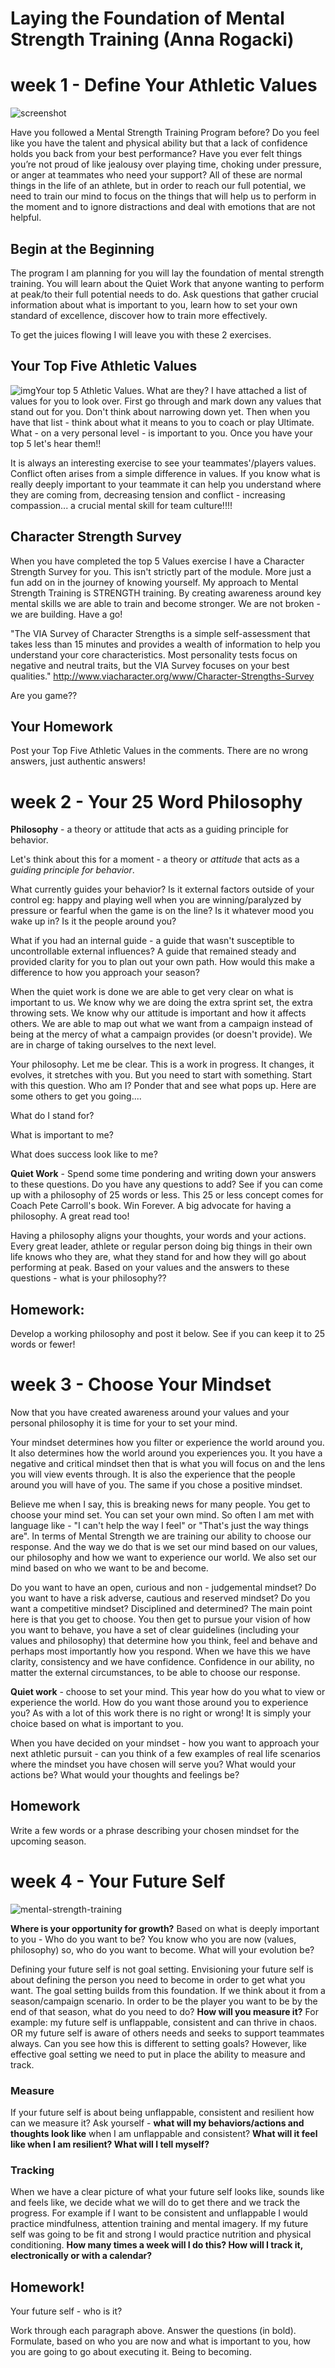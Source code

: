 # Laying the Foundation of Mental Strength Training (Anna Rogacki)

# week 1 - Define Your Athletic Values

![screenshot](images/Screen_Shot_2017-12-21_at_10.40.00_am.png)

Have you followed a Mental Strength Training Program before? Do you feel like you have the talent and physical ability but that a lack of confidence holds you back from your best performance? Have you ever felt things you’re not proud of like jealousy over playing time, choking under pressure, or anger at teammates who need your support? All of these are normal things in the life of an athlete, but in order to reach our full potential, we need to train our mind to focus on the things that will help us to perform in the moment and to ignore distractions and deal with emotions that are not helpful.

##  Begin at the Beginning

The program I am planning for you will lay the foundation of mental strength training. You will learn about the Quiet Work that anyone wanting to perform at peak/to their full potential needs to do. Ask questions that gather crucial information about what is important to you, learn how to set your own standard of excellence, discover how to train more effectively.

To get the juices flowing I will leave you with these 2 exercises.

##  Your Top Five Athletic Values

![img](https://s3.amazonaws.com/kajabi-storefronts-production/products/65913/images/8HcnbqcvTvCTgNndLDYR_Screen_Shot_2017-12-21_at_10.40.00_am.png)Your top 5 Athletic Values. What are they? I have attached a list of values for you to look over. First go through and mark down any values that stand out for you. Don't think about narrowing down yet. Then when you have that list - think about what it means to you to coach or play Ultimate. What - on a very personal level - is important to you. Once you have your top 5 let's hear them!!

It is always an interesting exercise to see your teammates'/players values. Conflict often arises from a simple difference in values. If you know what is really deeply important to your teammate it can help you understand where they are coming from, decreasing tension and conflict - increasing compassion... a crucial mental skill for team culture!!!!

 

## Character Strength Survey

When you have completed the top 5 Values exercise I have a Character Strength Survey for you. This isn't strictly part of the module. More just a fun add on in the journey of knowing yourself. My approach to Mental Strength Training is STRENGTH training. By creating awareness around key mental skills we are able to train and become stronger. We are not broken - we are building. Have a go!

"The VIA Survey of Character Strengths is a simple self-assessment that takes less than 15 minutes and provides a wealth of information to help you understand your core characteristics. Most personality tests focus on negative and neutral traits, but the VIA Survey focuses on your best qualities." http://www.viacharacter.org/www/Character-Strengths-Survey

Are you game??

 

## Your Homework

Post your Top Five Athletic Values in the comments. There are no wrong answers, just authentic answers!



# week 2 - Your 25 Word Philosophy

**Philosophy** -  a theory or attitude that acts as a guiding principle for behavior.


Let's think about this for a moment - a theory or *attitude* that acts as a *guiding principle for behavior*.

What currently guides your behavior? Is it external factors outside of your control eg: happy and playing well when you are winning/paralyzed by pressure or fearful when the game is on the line? Is it whatever mood you wake up in? Is it the people around you?

What if you had an internal guide - a guide that wasn't susceptible to uncontrollable external influences? A guide that remained steady and provided clarity for you to plan out your own path. How would this make a difference to how you approach your season?

When the quiet work is done we are able to get very clear on what is important to us. We know why we are doing the extra sprint set, the extra throwing sets. We know why our attitude is important and how it affects others. We are able to map out what we want from a campaign instead of being at the mercy of what a campaign provides (or doesn't provide). We are in charge of taking ourselves to the next level.

Your philosophy. Let me be clear. This is a work in progress. It changes, it evolves, it stretches with you. But you need to start with something. Start with this question. Who am I? Ponder that and see what pops up. Here are some others to get you going....

What do I stand for?

What is important to me?

What does success look like to me?


**Quiet Work** - Spend some time pondering and writing down your answers to these questions. Do you have any questions to add? See if you can come up with a philosophy of 25 words or less. This 25 or less concept comes for Coach Pete Carroll's book. Win Forever. A big advocate for having a philosophy. A great read too!


Having a philosophy aligns your thoughts, your words and your actions. Every great leader, athlete or regular person doing big things in their own life knows who they are, what they stand for and how they will go about performing at peak. Based on your values and the answers to these questions - what is your philosophy??

## Homework:

Develop a working philosophy and post it below. See if you can keep it to 25 words or fewer!



# week 3 - Choose Your Mindset

Now that you have created awareness around your values and your personal philosophy it is time for your to set your mind.

Your mindset determines how you filter or experience the world around you. It also determines how the world around you experiences you. It you have a negative and critical mindset then that is what you will focus on and the lens you will view events through. It is also the experience that the people around you will have of you. The same if you chose a positive mindset.

Believe me when I say, this is breaking news for many people. You get to choose your mind set. You can set your own mind. So often I am met with language like - "I can't help the way I feel" or "That's just the way things are". In terms of Mental Strength we are training our ability to choose our response. And the way we do that is we set our mind based on our values, our philosophy and how we want to experience our world. We also set our mind based on who we want to be and become.

Do you want to have an open, curious and non - judgemental mindset? Do you want to have a risk adverse, cautious and reserved mindset? Do you want a competitive mindset? Disciplined and determined? The main point here is that you get to choose. You then get to pursue your vision of how you want to behave, you have a set of clear guidelines (including your values and philosophy) that determine how you think, feel and behave and perhaps most importantly how you respond.  When we have this we have clarity, consistency and we have confidence. Confidence in our ability, no matter the external circumstances, to be able to choose our response.

**Quiet work** - choose to set your mind. This year how do you what to view or experience the world. How do you want those around you to experience you? As with a lot of this work there is no right or wrong! It is simply your choice based on what is important to you.

When you have decided on your mindset - how you want to approach your next athletic pursuit - can you think of a few examples of real life scenarios where the mindset you have chosen will serve you? What would your actions be? What would your thoughts and feelings be?

## Homework

Write a few words or a phrase describing your chosen mindset for the upcoming season.



# week 4 - Your Future Self

![mental-strength-training](images/Mental_Strength_Training.png)

**Where is your opportunity for growth?** Based on what is deeply important to you - Who do you want to be? You know who you are now (values, philosophy) so, who do you want to become. What will your evolution be?

Defining your future self is not goal setting. Envisioning your future self is about defining the person you need to become in order to get what you want. The goal setting builds from this foundation. If we think about it from a season/campaign scenario. In order to be the player you want to be by the end of that season, what do you need to do? **How will you measure it?** For example: my future self is unflappable, consistent and can thrive in chaos. OR my future self is aware of others needs and seeks to support teammates always.  Can you see how this is different to setting goals? However, like effective goal setting we need to put in place the ability to measure and track.

### Measure

If your future self is about being unflappable, consistent and resilient how can we measure it? Ask yourself - **what will my behaviors/actions and thoughts look like** when I am unflappable and consistent? **What will it feel like when I am resilient? What will I tell myself?**

### Tracking

When we have a clear picture of what your future self looks like, sounds like and feels like, we decide what we will do to get there and we track the progress. For example if I want to be consistent and unflappable I would practice mindfulness, attention training and mental imagery. If my future self was going to be fit and strong I would practice nutrition and physical conditioning. **How many times a week will I do this? How will I track it, electronically or with a calendar?**

## Homework!

Your future self - who is it?

Work through each paragraph above. Answer the questions (in bold). Formulate, based on who you are now and what is important to you, how you are going to go about executing it. Being to becoming.